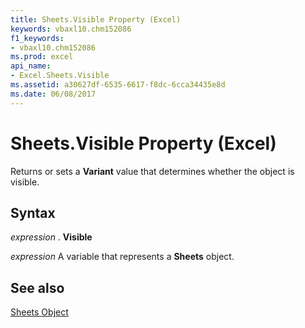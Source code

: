 ```yaml
---
title: Sheets.Visible Property (Excel)
keywords: vbaxl10.chm152086
f1_keywords:
- vbaxl10.chm152086
ms.prod: excel
api_name:
- Excel.Sheets.Visible
ms.assetid: a30627df-6535-6617-f8dc-6cca34435e8d
ms.date: 06/08/2017
---
```



# Sheets.Visible Property (Excel)

Returns or sets a  **Variant** value that determines whether the object is visible.


## Syntax

 _expression_ . **Visible**

 _expression_ A variable that represents a **Sheets** object.


## See also


[Sheets Object](Excel.Sheets.md)

